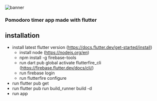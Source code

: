 ![banner](https://user-images.githubusercontent.com/62481267/230842131-bd329a4d-e115-4c69-bf1c-7d9e4d852bc5.png)
### Pomodoro timer app made with flutter


## installation
- install latest flutter version (https://docs.flutter.dev/get-started/install)
  - install node (https://nodejs.org/en)
  - npm install -g firebase-tools
  -  run dart pub global activate flutterfire_cli (https://firebase.flutter.dev/docs/cli/)
  - run firebase login
  - run flutterfire configure
- run flutter pub get 
- run flutter pub run build_runner build -d
- run app

